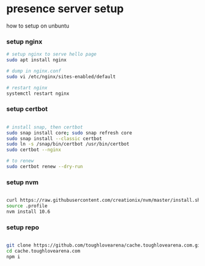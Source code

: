 # presence server setup

how to setup on unbuntu

### setup nginx

```bash
# setup nginx to serve hello page
sudo apt install nginx

# dump in nginx.conf
sudo vi /etc/nginx/sites-enabled/default

# restart nginx
systemctl restart nginx

```

### setup certbot

```bash

# install snap, then certbot
sudo snap install core; sudo snap refresh core
sudo snap install --classic certbot
sudo ln -s /snap/bin/certbot /usr/bin/certbot
sudo certbot --nginx

# to renew
sudo certbot renew --dry-run

```

### setup nvm

```bash

curl https://raw.githubusercontent.com/creationix/nvm/master/install.sh | bash
source .profile
nvm install 10.6

```

### setup repo

```bash

git clone https://github.com/toughlovearena/cache.toughlovearena.com.git
cd cache.toughlovearena.com
npm i

```
